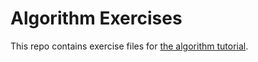 # Algorithm Exercises

This repo contains exercise files for [the algorithm tutorial](https://github.com/billryan/algorithm-exercise).